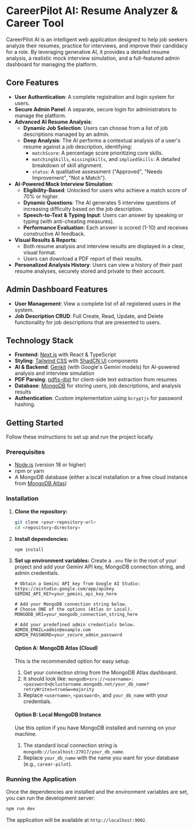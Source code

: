 # CareerPilot AI: Resume Analyzer & Career Tool

CareerPilot AI is an intelligent web application designed to help job seekers analyze their resumes, practice for interviews, and improve their candidacy for a role. By leveraging generative AI, it provides a detailed resume analysis, a realistic mock interview simulation, and a full-featured admin dashboard for managing the platform.

## Core Features

-   **User Authentication**: A complete registration and login system for users.
-   **Secure Admin Panel**: A separate, secure login for administrators to manage the platform.
-   **Advanced AI Resume Analysis**:
    -   **Dynamic Job Selection**: Users can choose from a list of job descriptions managed by an admin.
    -   **Deep Analysis**: The AI performs a contextual analysis of a user's resume against a job description, identifying:
        -   `matchScore`: A percentage score prioritizing core skills.
        -   `matchingSkills`, `missingSkills`, and `impliedSkills`: A detailed breakdown of skill alignment.
        -   `status`: A qualitative assessment ("Approved", "Needs Improvement", "Not a Match").
-   **AI-Powered Mock Interview Simulation**:
    -   **Eligibility-Based**: Unlocked for users who achieve a match score of 70% or higher.
    -   **Dynamic Questions**: The AI generates 5 interview questions of increasing difficulty based on the job description.
    -   **Speech-to-Text & Typing Input**: Users can answer by speaking or typing (with anti-cheating measures).
    -   **Performance Evaluation**: Each answer is scored (1-10) and receives constructive AI feedback.
-   **Visual Results & Reports**:
    -   Both resume analysis and interview results are displayed in a clear, visual format.
    -   Users can download a PDF report of their results.
-   **Personalized Analysis History**: Users can view a history of their past resume analyses, securely stored and private to their account.

## Admin Dashboard Features
- **User Management**: View a complete list of all registered users in the system.
- **Job Description CRUD**: Full Create, Read, Update, and Delete functionality for job descriptions that are presented to users.

## Technology Stack

-   **Frontend**: [Next.js](https://nextjs.org/) with React & TypeScript
-   **Styling**: [Tailwind CSS](https://tailwindcss.com/) with [ShadCN UI](https://ui.shadcn.com/) components
-   **AI & Backend**: [Genkit](https://firebase.google.com/docs/genkit) (with Google's Gemini models) for AI-powered analysis and interview simulation
-   **PDF Parsing**: [pdfjs-dist](https://mozilla.github.io/pdf.js/) for client-side text extraction from resumes
-   **Database**: [MongoDB](https://www.mongodb.com/) for storing users, job descriptions, and analysis results
-   **Authentication**: Custom implementation using `bcryptjs` for password hashing.

## Getting Started

Follow these instructions to set up and run the project locally.

### Prerequisites

-   [Node.js](https://nodejs.org/en) (version 18 or higher)
-   npm or yarn
-   A MongoDB database (either a local installation or a free cloud instance from [MongoDB Atlas](https://www.mongodb.com/cloud/atlas))

### Installation

1.  **Clone the repository:**
    ```bash
    git clone <your-repository-url>
    cd <repository-directory>
    ```

2.  **Install dependencies:**
    ```bash
    npm install
    ```

3.  **Set up environment variables:**
    Create a `.env` file in the root of your project and add your Gemini API key, MongoDB connection string, and admin credentials.

    ```env
    # Obtain a Gemini API key from Google AI Studio: https://aistudio.google.com/app/apikey
    GEMINI_API_KEY=your_gemini_api_key_here

    # Add your MongoDB connection string below.
    # Choose ONE of the options (Atlas or Local).
    MONGODB_URI=your_mongodb_connection_string_here

    # Add your predefined admin credentials below.
    ADMIN_EMAIL=admin@example.com
    ADMIN_PASSWORD=your_secure_admin_password
    ```
    
    #### Option A: MongoDB Atlas (Cloud)
    This is the recommended option for easy setup.
    1. Get your connection string from the MongoDB Atlas dashboard.
    2. It should look like: `mongodb+srv://<username>:<password>@clustername.mongodb.net/your_db_name?retryWrites=true&w=majority`
    3. Replace `<username>`, `<password>`, and `your_db_name` with your credentials.

    #### Option B: Local MongoDB Instance
    Use this option if you have MongoDB installed and running on your machine.
    1. The standard local connection string is `mongodb://localhost:27017/your_db_name`.
    2. Replace `your_db_name` with the name you want for your database (e.g., `career-pilot`).

### Running the Application

Once the dependencies are installed and the environment variables are set, you can run the development server:

```bash
npm run dev
```

The application will be available at `http://localhost:9002`.
